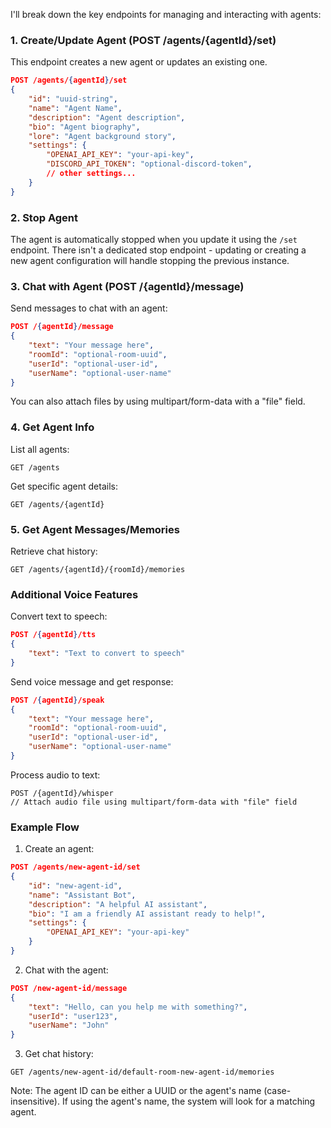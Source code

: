 I'll break down the key endpoints for managing and interacting with agents:

### 1. Create/Update Agent (POST /agents/{agentId}/set)
This endpoint creates a new agent or updates an existing one.

```json
POST /agents/{agentId}/set
{
    "id": "uuid-string",
    "name": "Agent Name",
    "description": "Agent description",
    "bio": "Agent biography",
    "lore": "Agent background story",
    "settings": {
        "OPENAI_API_KEY": "your-api-key",
        "DISCORD_API_TOKEN": "optional-discord-token",
        // other settings...
    }
}
```

### 2. Stop Agent
The agent is automatically stopped when you update it using the `/set` endpoint. There isn't a dedicated stop endpoint - updating or creating a new agent configuration will handle stopping the previous instance.

### 3. Chat with Agent (POST /{agentId}/message)
Send messages to chat with an agent:

```json
POST /{agentId}/message
{
    "text": "Your message here",
    "roomId": "optional-room-uuid",
    "userId": "optional-user-id",
    "userName": "optional-user-name"
}
```

You can also attach files by using multipart/form-data with a "file" field.

### 4. Get Agent Info

List all agents:
```
GET /agents
```

Get specific agent details:
```
GET /agents/{agentId}
```

### 5. Get Agent Messages/Memories
Retrieve chat history:

```
GET /agents/{agentId}/{roomId}/memories
```

### Additional Voice Features

Convert text to speech:
```json
POST /{agentId}/tts
{
    "text": "Text to convert to speech"
}
```

Send voice message and get response:
```json
POST /{agentId}/speak
{
    "text": "Your message here",
    "roomId": "optional-room-uuid",
    "userId": "optional-user-id",
    "userName": "optional-user-name"
}
```

Process audio to text:
```
POST /{agentId}/whisper
// Attach audio file using multipart/form-data with "file" field
```

### Example Flow

1. Create an agent:
```json
POST /agents/new-agent-id/set
{
    "id": "new-agent-id",
    "name": "Assistant Bot",
    "description": "A helpful AI assistant",
    "bio": "I am a friendly AI assistant ready to help!",
    "settings": {
        "OPENAI_API_KEY": "your-api-key"
    }
}
```

2. Chat with the agent:
```json
POST /new-agent-id/message
{
    "text": "Hello, can you help me with something?",
    "userId": "user123",
    "userName": "John"
}
```

3. Get chat history:
```
GET /agents/new-agent-id/default-room-new-agent-id/memories
```

Note: The agent ID can be either a UUID or the agent's name (case-insensitive). If using the agent's name, the system will look for a matching agent.
